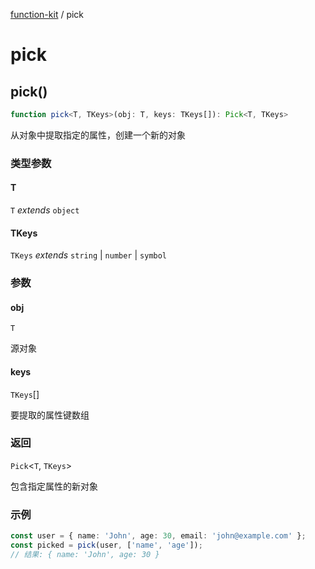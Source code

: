 [function-kit](index.md) / pick

# pick

## pick()

```ts
function pick<T, TKeys>(obj: T, keys: TKeys[]): Pick<T, TKeys>
```

从对象中提取指定的属性，创建一个新的对象

### 类型参数

#### T

`T` *extends* `object`

#### TKeys

`TKeys` *extends* `string` \| `number` \| `symbol`

### 参数

#### obj

`T`

源对象

#### keys

`TKeys`[]

要提取的属性键数组

### 返回

`Pick`\<`T`, `TKeys`\>

包含指定属性的新对象

### 示例

```ts
const user = { name: 'John', age: 30, email: 'john@example.com' };
const picked = pick(user, ['name', 'age']);
// 结果: { name: 'John', age: 30 }
```
